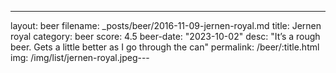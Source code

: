 ---
layout: beer
filename: _posts/beer/2016-11-09-jernen-royal.md
title: Jernen royal
category: beer
score: 4.5
beer-date: "2023-10-02"
desc: "It’s a rough beer. Gets a little better as I go through the can"
permalink: /beer/:title.html
img: /img/list/jernen-royal.jpeg---

